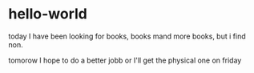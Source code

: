 # hello-world

today I have been looking for books, books mand more books, but i find non.

tomorow I hope to do a better jobb or I'll get the physical one on friday
